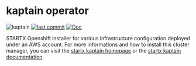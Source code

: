 # kaptain operator

![kaptain](https://img.shields.io/badge/latest-v0.0.3-blue.svg) [![last commit](https://img.shields.io/github/last-commit/startxfr/kaptain-operator.svg)](https://github.com/startxfr/kaptain-operator) [![Doc](https://readthedocs.org/projects/kaptain-operator/badge)](https://kaptain.readthedocs.io)

STARTX Openshift installer for various infrastructure configuration deployed under an AWS account.
For more informations and how to install this cluster manager, you can visit the [startx kaptain homepage](https://startxfr.github.io/kaptain) or the [startx kaptain documentation](https://kaptain.readthedocs.io).
